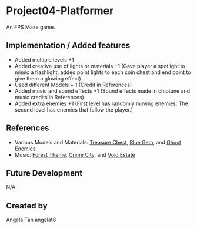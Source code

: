 # Project04-Platformer
An FPS Maze game.

## Implementation / Added features

 * Added multiple levels +1
 * Added creative use of lights or materials +1 (Gave player a spotlight to mimic a flashlight, added point lights to each coin chest and end point to give them a glowing effect)
 * Used different Models + 1 (Credit in References)
 * Added music and sound effects +1 (Sound effects made in chiptune and music credits in References)
 * Added extra enemies +1 (First level has randomly moving enemies. The second level has enemies that follow the player.)

## References
 * Various Models and Materials: [Treasure Chest](https://assetstore.unity.com/packages/3d/props/interior/treasure-set-free-chest-72345), [Blue Gem](https://assetstore.unity.com/packages/3d/props/low-poly-gems-245515), and [Ghost Enemies](https://assetstore.unity.com/packages/3d/characters/little-ghost-lowpoly-free-271926)
 * Music: [Forest Theme](https://opengameart.org/content/8-bit-forest-theme), [Crime City](https://opengameart.org/content/crime-city-chiptune), and [Void Estate](https://opengameart.org/content/haunting-chiptune-loop-void-estate)


## Future Development

N/A

## Created by 
Angela Tan
angelat8

